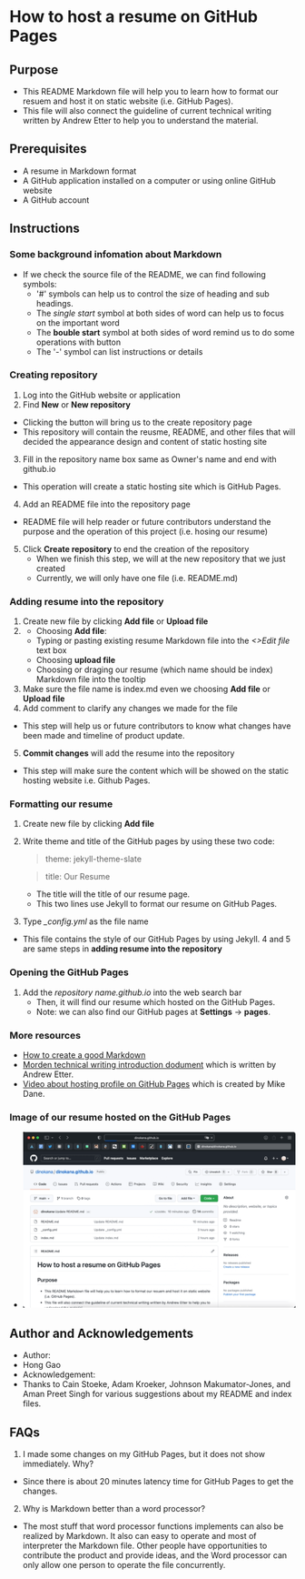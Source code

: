 # How to host a resume on GitHub Pages

## Purpose 
- This README Markdown file will help you to learn how to format our resuem and host it on static website (i.e. GitHub Pages).
- This file will also connect the guideline of current technical writing written by Andrew Etter to help you to understand the material.

## Prerequisites 
- A resume in Markdown format 
- A GitHub application installed on a computer or using online GitHub website 
- A GitHub account 

## Instructions 
### Some background infomation about Markdown 
- If we check the source file of the README, we can find following symbols:
    - '#' symbols can help us to control the size of heading and sub headings.
    - The *single start* symbol at both sides of word can help us to focus on the important word 
    - The **bouble start** symbol at both sides of word remind us to do some operations with button
    - The '-' symbol can list instructions or details 
    
### Creating repository
1. Log into the GitHub website or application
2. Find **New** or **New repository** 
- Clicking the button will bring us to the create repository page
- This repository will contain the reusme, README, and other files that will decided the appearance design and content of static hosting site
3. Fill in the repository name box same as Owner's name and end with github.io 
- This operation will create a static hosting site which is GitHub Pages.
4. Add an README file into the repository page 
- README file will help reader or future contributors understand the purpose and the operation of this project (i.e. hosing our resume) 
5. Click **Create repository** to end the creation of the repository
    -  When we finish this step, we will at the new repository that we just created
    -  Currently, we will only have one file (i.e. README.md) 

### Adding resume into the repository
1. Create new file by clicking **Add file** or **Upload file**
2. - Choosing **Add file**:
    - Typing or pasting existing resume Markdown file into the *<>Edit file* text box
   - Choosing **upload file**
    - Choosing or draging our resume (which name should be index) Markdown file into the tooltip
3. Make sure the file name is index.md even we choosing **Add file** or **Upload file**
4. Add comment to clarify any changes we made for the file
- This step will help us or future contributors to know what changes have been made and timeline of product update.
5. **Commit changes** will add the resume into the repository
- This step will make sure the content which will be showed on the static hosting website i.e. Github Pages.  
 
### Formatting our resume 
1. Create new file by clicking **Add file**
2. Write theme and title of the GitHub pages by using these two code:
    > theme: jekyll-theme-slate
    
    > title: Our Resume
    - The title will the title of our resume page.
    - This two lines use Jekyll to format our resume on GitHub Pages.
3. Type *_config.yml* as the file name 
- This file contains the style of our GitHub Pages by using Jekyll.
4 and 5 are same steps in **adding resume into the repository**

### Opening the GitHub Pages
1. Add the _repository name.github.io_ into the web search bar
    - Then, it will find our resume which hosted on the GitHub Pages.
    - Note: we can also find our GitHub pages at **Settings** -> **pages**.
### More resources
- [How to create a good Markdown](https://www.markdownguide.org/getting-started/)
- [Morden technical writing introduction dodument](https://www.amazon.ca/Modern-Technical-Writing-Introduction-Documentation-ebook/dp/B01A2QL9SS) which is written by Andrew Etter. 
- [Video about hosting profile on GitHub Pages](https://www.youtube.com/watch?v=fqFjuX4VZmU&list=PLLAZ4kZ9dFpOPV5C5Ay0pHaa0RJFhcmcB&index=19) which is created by Mike Dane.

### Image of our resume hosted on the GitHub Pages 
- ![Our Resume](https://github.com/dinokana/dinokana.github.io/blob/main/resume.gif)
## Author and Acknowledgements 
- Author:
 - Hong Gao
- Acknowledgement:
 - Thanks to Cain Stoeke, Adam Kroeker, Johnson Makumator-Jones, and Aman Preet Singh for various suggestions about my README and index files. 

## FAQs

  1. I made some changes on my GitHub Pages, but it does not show immediately. Why?
  - Since there is about 20 minutes latency time for GitHub Pages to get the changes.
  2. Why is Markdown better than a word processor?
  - The most stuff that word processor functions implements can also be realized by Markdown. It also can easy to operate and most of interpreter the Markdown file. Other people have opportunities to contribute the product and provide ideas, and the Word processor can only allow one person to operate the file concurrently.

